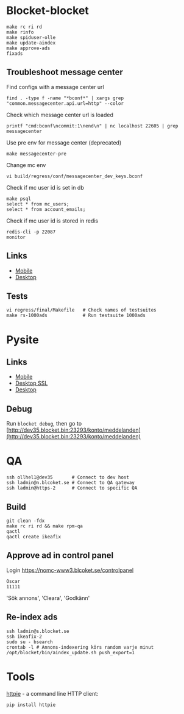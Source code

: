 # Blocket-blocket

    make rc ri rd
    make rinfo
    make spiduser-olle
    make update-aindex
    make approve-ads
    fixads

## Troubleshoot message center

Find configs with a message center url

    find . -type f -name "*bconf*" | xargs grep "common.messagecenter.api.url=http" --color

Check which message center url is loaded

    printf "cmd:bconf\ncommit:1\nend\n" | nc localhost 22605 | grep messagecenter

Use pre env for message center (deprecated)

    make messagecenter-pre

Change mc env

    vi build/regress/conf/messagecenter_dev_keys.bconf

Check if mc user id is set in db

    make psql
    select * from mc_users;
    select * from account_emails;

Check if mc user id is stored in redis

    redis-cli -p 22087
    monitor

## Links

* [Mobile](http://dev35.blocket.bin:23260/)
* [Desktop](http://dev35.blocket.bin:23216/)

## Tests

    vi regress/final/Makefile   # Check names of testsuites
    make rs-1000ads             # Run testsuite 1000ads

# Pysite

## Links

* [Mobile](http://dev35.blocket.bin:23296/konto/meddelanden)
* [Desktop SSL](https://dev35.blocket.bin:23258/konto/meddelanden)
* [Desktop](http://dev35.blocket.bin:23259/konto/meddelanden)

## Debug

Run `blocket debug`, then go to [http://dev35.blocket.bin:23293/konto/meddelanden](http://dev35.blocket.bin:23293/konto/meddelanden)

# QA

    ssh ollhel1@dev35       # Connect to dev host
    ssh ladmin@n.blcoket.se # Connect to QA gateway
    ssh ladmin@https-2      # Connect to specific QA

## Build

    git clean -fdx
    make rc ri rd && make rpm-qa
    qactl
    qactl create ikeafix

## Approve ad in control panel

Login https://nomc-www3.blcoket.se/controlpanel

    Oscar
    11111

'Sök annons', 'Cleara', 'Godkänn'

## Re-index ads

    ssh ladmin@s.blocket.se
    ssh ikeafix-2
    sudo su - bsearch
    crontab -l # Annons-indexering körs random varje minut
    /opt/blocket/bin/aindex_update.sh push_export=1

# Tools

[httpie](https://github.com/jkbrzt/httpie) - a command line HTTP client:

    pip install httpie
